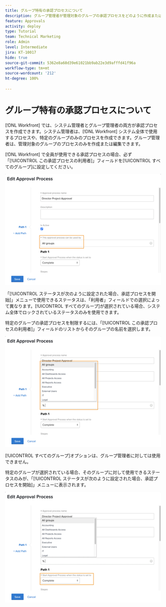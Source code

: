 ```yaml
---
title: グループ特有の承認プロセスについて
description: グループ管理者が管理対象のグループの承認プロセスをどのように作成または編集できるかについて説明します。
feature: Approvals
activity: deploy
type: Tutorial
team: Technical Marketing
role: Admin
level: Intermediate
jira: KT-10017
hide: true
source-git-commit: 5362e8a60d39e61021bb9ab22e3d9afffd41f96a
workflow-type: tm+mt
source-wordcount: '212'
ht-degree: 100%

---
```


# グループ特有の承認プロセスについて

[!DNL Workfront] では、システム管理者とグループ管理者の両方が承認プロセスを作成できます。システム管理者は、[!DNL Workfront] システム全体で使用するプロセスや、特定のグループのみのプロセスを作成できます。グループ管理者は、管理対象のグループのプロセスのみを作成または編集できます。

[!DNL Workfront] で全員が使用できる承認プロセスの場合、必ず「[!UICONTROL この承認プロセスの利用者]」フィールドを[!UICONTROL すべてのグループ]に設定してください。

![[!UICONTROL グループフィールドがハイライトされた承認プロセスを編集]ウィンドウ](assets/admin-fund-approval-processes-1.png)

「[!UICONTROL ステータスが次のように設定された場合、承認プロセスを開始]」メニューで使用できるステータスは、「利用者」フィールドでの選択によって異なります。[!UICONTROL すべてのグループ]が選択されている場合、システム全体でロックされているステータスのみを使用できます。

特定のグループの承認プロセスを制限するには、「[!UICONTROL この承認プロセスの利用者]」フィールドのリストからそのグループの名前を選択します。

![[!UICONTROL グループフィールドが展開された承認プロセスを編集]ウィンドウ](assets/admin-fund-approval-processes-2.png)

[!UICONTROL すべてのグループ]オプションは、グループ管理者に対しては使用できません。

特定のグループが選択されている場合、そのグループに対して使用できるステータスのみが、「[!UICONTROL ステータスが次のように設定された場合、承認プロセスを開始]」メニューに表示されます。

![[!UICONTROL ステータスフィールドがハイライトされた承認プロセスを編集]ウィンドウ](assets/admin-fund-approval-processes-3.png)

